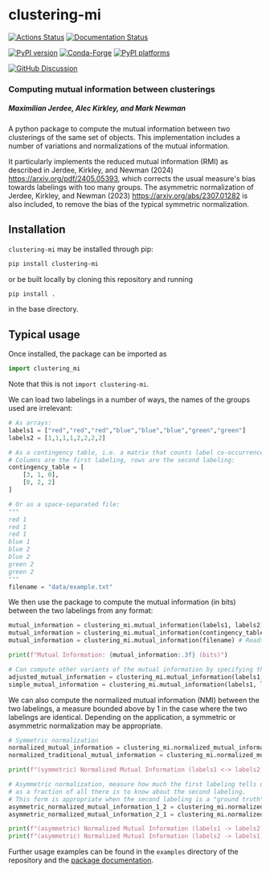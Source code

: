 # clustering-mi

[![Actions Status][actions-badge]][actions-link]
[![Documentation Status][rtd-badge]][rtd-link]

[![PyPI version][pypi-version]][pypi-link]
[![Conda-Forge][conda-badge]][conda-link]
[![PyPI platforms][pypi-platforms]][pypi-link]

[![GitHub Discussion][github-discussions-badge]][github-discussions-link]

<!-- SPHINX-START -->

<!-- prettier-ignore-start -->
[actions-badge]:            https://github.com/maxjerdee/clustering-mi/workflows/CI/badge.svg
[actions-link]:             https://github.com/maxjerdee/clustering-mi/actions
[conda-badge]:              https://img.shields.io/conda/vn/conda-forge/clustering-mi
[conda-link]:               https://github.com/conda-forge/clustering-mi-feedstock
[github-discussions-badge]: https://img.shields.io/static/v1?label=Discussions&message=Ask&color=blue&logo=github
[github-discussions-link]:  https://github.com/maxjerdee/clustering-mi/discussions
[pypi-link]:                https://pypi.org/project/clustering-mi/
[pypi-platforms]:           https://img.shields.io/pypi/pyversions/clustering-mi
[pypi-version]:             https://img.shields.io/pypi/v/clustering-mi
[rtd-badge]:                https://readthedocs.org/projects/clustering-mi/badge/?version=latest
[rtd-link]:                 https://clustering-mi.readthedocs.io/en/latest/?badge=latest

<!-- prettier-ignore-end -->


### Computing mutual information between clusterings

##### Maximilian Jerdee, Alec Kirkley, and Mark Newman

A python package to compute the mutual information between two clusterings of the same set of objects. This implementation includes a number of variations and normalizations of the mutual information.

It particularly implements the reduced mutual information (RMI) as described in Jerdee, Kirkley, and Newman (2024) https://arxiv.org/pdf/2405.05393, which corrects the usual measure's bias towards labelings with too many groups. The asymmetric normalization of Jerdee, Kirkley, and Newman (2023) https://arxiv.org/abs/2307.01282 is also included, to remove the bias of the typical symmetric normalization. 


## Installation

`clustering-mi` may be installed through pip:

```bash
pip install clustering-mi
```

or be built locally by cloning this repository and running

```bash
pip install .
```

in the base directory.

## Typical usage

Once installed, the package can be imported as

```python
import clustering_mi
```

Note that this is not `import clustering-mi`.

We can load two labelings in a number of ways, the names of the groups used are irrelevant:

```python
# As arrays:
labels1 = ["red","red","red","blue","blue","blue","green","green"]
labels2 = [1,1,1,1,2,2,2,2]

# As a contingency table, i.e. a matrix that counts label co-occurrences.
# Columns are the first labeling, rows are the second labeling:
contingency_table = [
    [3, 1, 0],
    [0, 2, 2]
]

# Or as a space-separated file:
"""
red 1
red 1
red 1
blue 1
blue 2
blue 2
green 2
green 2
"""
filename = "data/example.txt"
```

We then use the package to compute the mutual information (in bits) between the two labelings from any format:

```python
mutual_information = clustering_mi.mutual_information(labels1, labels2) # Defaults to the reduced mutual information (RMI)
mutual_information = clustering_mi.mutual_information(contingency_table) # Reads the contingency table
mutual_information = clustering_mi.mutual_information(filename) # Reads the file

print(f"Mutual Information: {mutual_information:.3f} (bits)")

# Can compute other variants of the mutual information by specifying the type parameter.
adjusted_mutual_information = clustering_mi.mutual_information(labels1, labels2, variation="adjusted") # Correcting for chance
simple_mutual_information = clustering_mi.mutual_information(labels1, labels2, variation="traditional") # Traditional mutual information

```

We can also compute the normalized mutual information (NMI) between the two labelings, a measure bounded above by 1 in the case where the two labelings are identical. Depending on the application, a symmetric or asymmetric normalization may be appropriate.

```python
# Symmetric normalization
normalized_mutual_information = clustering_mi.normalized_mutual_information(labels1, labels2, normalization="mean")
normalized_traditional_mutual_information = clustering_mi.normalized_mutual_information(labels1, labels2, variation="traditional", normalization="mean")

print(f"(symmetric) Normalized Mutual Information (labels1 <-> labels2): {normalized_mutual_information:.3f}")

# Asymmetric normalization, measure how much the first labeling tells us about the second, 
# as a fraction of all there is to know about the second labeling.
# This form is appropriate when the second labeling is a "ground truth" and the first is a prediction.
asymmetric_normalized_mutual_information_1_2 = clustering_mi.normalized_mutual_information(labels1, labels2, normalization="second")
asymmetric_normalized_mutual_information_2_1 = clustering_mi.normalized_mutual_information(labels1, labels2, normalization="first")

print(f"(asymmetric) Normalized Mutual Information (labels1 -> labels2): {asymmetric_normalized_mutual_information_1_2:.3f}")
print(f"(asymmetric) Normalized Mutual Information (labels2 -> labels1): {asymmetric_normalized_mutual_information_2_1:.3f}")
```

Further usage examples can be found in the `examples` directory of the
repository and the [package documentation][rtd-link].
